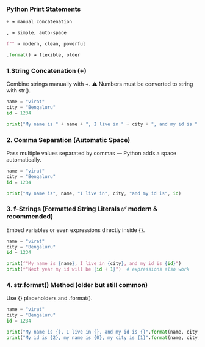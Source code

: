 ### Python Print Statements
``` python
+ → manual concatenation

, → simple, auto-space

f"" → modern, clean, powerful

.format() → flexible, older
```

### 1.String Concatenation (+)

Combine strings manually with +.
⚠️ Numbers must be converted to string with str().
```python
name = "virat"
city = "Bengaluru"
id = 1234

print("My name is " + name + ", I live in " + city + ", and my id is " + str(id))
```

### 2. Comma Separation (Automatic Space)

Pass multiple values separated by commas — Python adds a space automatically.
``` python
name = "virat"
city = "Bengaluru"
id = 1234

print("My name is", name, "I live in", city, "and my id is", id)
```
### 3. f-Strings (Formatted String Literals ✅ modern & recommended)

Embed variables or even expressions directly inside {}.
``` python
name = "virat"
city = "Bengaluru"
id = 1234

print(f"My name is {name}, I live in {city}, and my id is {id}")
print(f"Next year my id will be {id + 1}")  # expressions also work
```
### 4. str.format() Method (older but still common)

Use {} placeholders and .format().
``` python
name = "virat"
city = "Bengaluru"
id = 1234

print("My name is {}, I live in {}, and my id is {}".format(name, city, id))
print("My id is {2}, my name is {0}, my city is {1}".format(name, city, id))   # positional

```
